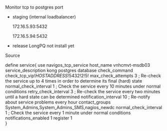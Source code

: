 Monitor tcp to postgres port

 

+ staging (internal loadbalancer)

   172.16.5.93:5432

   172.16.5.94:5432

+ release  LongPQ not install yet


Source

define service{
        use                             navigos_tcp_service
        host_name                       vnhcmvt-msdb03
        service_description             kong postgres database 
        check_command                   check_tcp_vip!$HOSTADDRESS$!5432!2!5!
        max_check_attempts              3                                               ; Re-check the service up to 4 times in order to determine its final (hard) state
        normal_check_interval           1                                               ; Check the service every 10 minutes under normal conditions
        retry_check_interval            3                                               ; Re-check the service every two minutes until a hard state can be determined
        notification_interval           10                                              ; Re-notify about service problems every hour
        contact_groups                  System_Admins,System_Admins_SMS,nagios_newdc
        normal_check_interval           1                                               ; Check the service every 1 minute under normal conditions
        notifications_enabled           1
        register                        1                               
}
